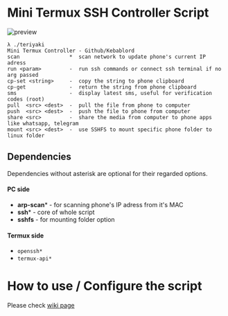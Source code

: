 # Mini Termux SSH Controller Script
![preview](https://i.imgur.com/OFTLlzZ.gif)

```
λ ./teriyaki
Mini Termux Controller - Github/Kebablord
scan                *  scan network to update phone's current IP adress
run <param>         -  run ssh commands or connect ssh terminal if no arg passed
cp-set <string>     -  copy the string to phone clipboard
cp-get              -  return the string from phone clipboard
sms                 -  display latest sms, useful for verification codes (root)
pull  <src> <dest>  -  pull the file from phone to computer
push  <src> <dest>  -  push the file to phone from computer
share <src>         -  share the media from computer to phone apps like whatsapp, telegram
mount <src> <dest>  -  use SSHFS to mount specific phone folder to linux folder
```

## Dependencies
Dependencies without asterisk are optional for their regarded options.

#### PC side
- **arp-scan***  - for scanning phone's IP adress from it's MAC
- **ssh***  - core of whole script
- **sshfs**  - for mounting folder option

#### Termux side
- `openssh*`
- `termux-api*`

# How to use / Configure the script
Please check [wiki page](https://github.com/KebabLord/teriyaki/wiki/Configuring-the-script)
